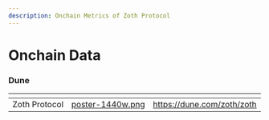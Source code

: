 ```yaml
---
description: Onchain Metrics of Zoth Protocol
---
```


# Onchain Data

### Dune

<table data-view="cards"><thead><tr><th></th><th data-hidden data-card-cover data-type="files"></th><th data-hidden data-card-target data-type="content-ref"></th></tr></thead><tbody><tr><td>Zoth Protocol</td><td><a href="../.gitbook/assets/poster-1440w.png">poster-1440w.png</a></td><td><a href="https://dune.com/zoth/zoth">https://dune.com/zoth/zoth</a></td></tr></tbody></table>

